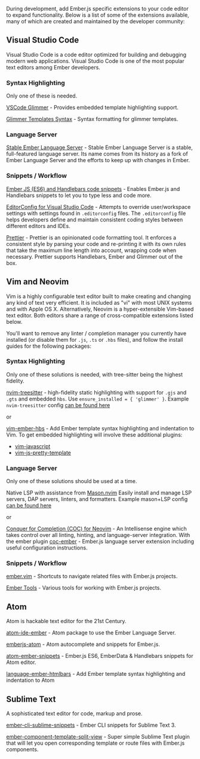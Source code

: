 During development, add Ember.js specific extensions to your code editor to expand functionality.
Below is a list of some of the extensions available,
many of which are created and maintained by the developer community:

## Visual Studio Code

Visual Studio Code is a code editor optimized for building and debugging modern web applications.
Visual Studio Code is one of the most popular text editors among Ember developers.

### Syntax Highlighting

Only one of these is needed.

[VSCode Glimmer](https://marketplace.visualstudio.com/items?itemName=chiragpat.vscode-glimmer) -
Provides embedded template highlighting support.

[Glimmer Templates Syntax](https://marketplace.visualstudio.com/items?itemName=lifeart.vscode-glimmer-syntax) -
Syntax formatting for glimmer templates.

### Language Server

[Stable Ember Language Server](https://marketplace.visualstudio.com/items?itemName=lifeart.vscode-ember-unstable) -
Stable Ember Language Server is a stable, full-featured language server. Its name comes from its history as a fork of Ember Language Server and the efforts to keep up with changes in Ember.

### Snippets / Workflow

[Ember JS (ES6) and Handlebars code snippets](https://marketplace.visualstudio.com/items?itemName=phanitejakomaravolu.EmberES6Snippets) -
Enables Ember.js and Handlebars snippets to let you to type less and code more.

[EditorConfig for Visual Studio Code](https://marketplace.visualstudio.com/items?itemName=EditorConfig.EditorConfig) -
Attempts to override user/workspace settings with settings found in `.editorconfig` files.
The `.editorconfig` file helps developers define
and maintain consistent coding styles between different editors and IDEs.

[Prettier](https://marketplace.visualstudio.com/items?itemName=esbenp.prettier-vscode) -
Prettier is an opinionated code formatting tool. It enforces a consistent style by parsing your code and re-printing it with its own rules that take the maximum line length into account, wrapping code when necessary. Prettier supports Handlebars, Ember and Glimmer out of the box.

## Vim and Neovim

Vim is a highly configurable text editor built to make creating and changing any kind of text very efficient.
It is included as "vi" with most UNIX systems and with Apple OS X.
Alternatively, Neovim is a hyper-extensible Vim-based text editor.
Both editors share a range of cross-compatible extensions listed below.

You'll want to remove any linter / completion manager you currently have installed
(or disable them for `.js`, `.ts` or `.hbs` files), and follow the install guides for the following packages:

### Syntax Highlighting

Only one of these solutions is needed, with tree-sitter being the highest fidelity.

[nvim-treesitter](https://github.com/nvim-treesitter/nvim-treesitter) -
high-fidelity static highlighting with support for `.gjs` and `.gts` and embedded `hbs`.
Use `ensure_installed = { 'glimmer' }`.
Example `nvim-treesitter` config [can be found here](https://github.com/NullVoxPopuli/dotfiles/blob/main/home/.config/nvim/lua/plugins/syntax.lua#L15)

or

[vim-ember-hbs](https://github.com/joukevandermaas/vim-ember-hbs) -
Add Ember template syntax highlighting and indentation to Vim.
To get embedded highlighting will involve these additional plugins:
- [vim-javascript](https://github.com/pangloss/vim-javascript)
- [vim-js-pretty-template](https://github.com/Quramy/vim-js-pretty-template)


### Language Server

Only one of these solutions should be used at a time.

Native LSP with assistance from [Mason.nvim](https://github.com/williamboman/mason.nvim)
Easily install and manage LSP servers, DAP servers, linters, and formatters.
Example mason+LSP config [can be found here](https://github.com/NullVoxPopuli/dotfiles/tree/main/home/.config/nvim/lua)

or

[Conquer for Completion (COC) for Neovim](https://github.com/neoclide/coc.nvim) -
An Intellisense engine which takes control over all linting, hinting, and language-server integration.
With the ember plugin [coc-ember](https://github.com/NullVoxPopuli/coc-ember) -
Ember.js language server extension including useful configuration instructions.

### Snippets / Workflow


[ember.vim](https://github.com/dsawardekar/ember.vim) -
Shortcuts to navigate related files with Ember.js projects.


[Ember Tools](https://github.com/AndrewRadev/ember_tools.vim) -
Various tools for working with Ember.js projects.


## Atom

Atom is hackable text editor for the 21st Century.

[atom-ide-ember](https://github.com/josa42/atom-ide-ember) -
Atom package to use the Ember Language Server.

[emberjs-atom](https://atom.io/packages/emberjs-atom) -
Atom autocomplete and snippets for Ember.js.

[atom-ember-snippets](https://github.com/mattmcmanus/atom-ember-snippets) -
Ember.js ES6, EmberData & Handlebars snippets for Atom editor.

[language-ember-htmlbars](https://atom.io/packages/language-ember-htmlbars) -
Add Ember template syntax highlighting and indentation to Atom

## Sublime Text

A sophisticated text editor for code, markup and prose.

[ember-cli-sublime-snippets](https://github.com/terminalvelocity/ember-cli-sublime-snippets) -
Ember CLI snippets for Sublime Text 3.

[ember-component-template-split-view](https://github.com/mmitchellgarcia/ember-component-template-split-view) -
Super simple Sublime Text plugin that will let you open corresponding template or route files with Ember.js components.
